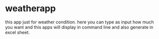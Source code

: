 # weatherapp
this app just for weather condition. here you can type as input how much you want and this apps will display in command line and also generate in excel sheet.
